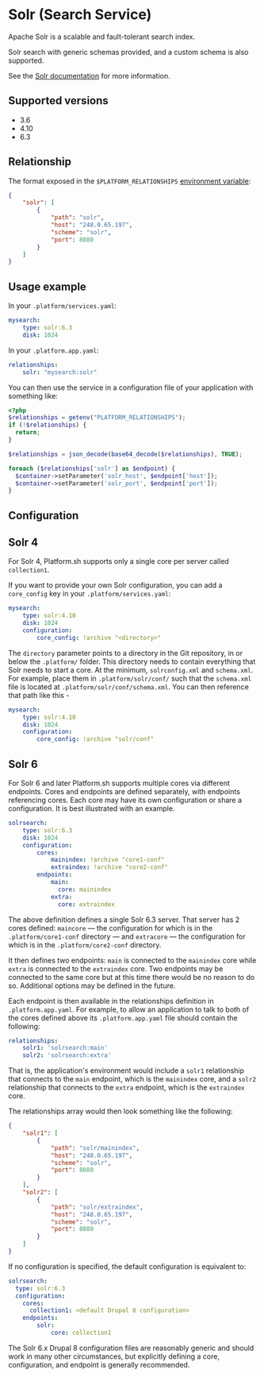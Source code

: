 # Solr (Search Service)

Apache Solr is a scalable and fault-tolerant search index.

Solr search with generic schemas provided, and a custom schema is also supported.

See the [Solr documentation](https://lucene.apache.org/solr/6_3_0/index.html) for more information.

## Supported versions

* 3.6
* 4.10
* 6.3

## Relationship

The format exposed in the ``$PLATFORM_RELATIONSHIPS`` [environment variable](/configuration/environment-variables.md):

```json
{
    "solr": [
        {
            "path": "solr",
            "host": "248.0.65.197",
            "scheme": "solr",
            "port": 8080
        }
    ]
}
```

## Usage example

In your ``.platform/services.yaml``:

```yaml
mysearch:
    type: solr:6.3
    disk: 1024
```

In your ``.platform.app.yaml``:

```yaml
relationships:
    solr: "mysearch:solr"
```

You can then use the service in a configuration file of your application with something like:

```php
<?php
$relationships = getenv("PLATFORM_RELATIONSHIPS");
if (!$relationships) {
  return;
}

$relationships = json_decode(base64_decode($relationships), TRUE);

foreach ($relationships['solr'] as $endpoint) {
  $container->setParameter('solr_host', $endpoint['host']);
  $container->setParameter('solr_port', $endpoint['port']);
}
```

## Configuration

## Solr 4

For Solr 4, Platform.sh supports only a single core per server called `collection1`.

If you want to provide your own Solr configuration, you can add a `core_config` key in your ``.platform/services.yaml``:

```yaml
mysearch:
    type: solr:4.10
    disk: 1024
    configuration:
        core_config: !archive "<directory>"
```

The `directory` parameter points to a directory in the Git repository, in or below the `.platform/` folder. This directory needs to contain everything that Solr needs to start a core. At the minimum, `solrconfig.xml` and `schema.xml`.  For example, place them in `.platform/solr/conf/` such that the `schema.xml` file is located at `.platform/solr/conf/schema.xml`.   You can then reference that path like this -

```yaml
mysearch:
    type: solr:4.10
    disk: 1024
    configuration:
        core_config: !archive "solr/conf"
```

## Solr 6

For Solr 6 and later Platform.sh supports multiple cores via different endpoints.  Cores and endpoints are defined separately, with endpoints referencing cores.  Each core may have its own configuration or share a configuration.  It is best illustrated with an example.

```yaml
solrsearch:
    type: solr:6.3
    disk: 1024
    configuration:
        cores:
            mainindex: !archive "core1-conf"
            extraindex: !archive "core2-conf"
        endpoints:
            main:
              core: mainindex
            extra:
              core: extraindex
```

The above definition defines a single Solr 6.3 server.  That server has 2 cores defined: `maincore` &mdash; the configuration for which is in the `.platform/core1-conf` directory &mdash; and `extracore` &mdash; the configuration for which is in the `.platform/core2-conf` directory.

It then defines two endpoints: `main` is connected to the `mainindex` core while `extra` is connected to the `extraindex` core.  Two endpoints may be connected to the same core but at this time there would be no reason to do so.  Additional options may be defined in the future.  

Each endpoint is then available in the relationships definition in `.platform.app.yaml`.  For example, to allow an application to talk to both of the cores defined above its `.platform.app.yaml` file should contain the following:
 
```yaml
relationships:
    solr1: 'solrsearch:main'
    solr2: 'solrsearch:extra'
```

That is, the application's environment would include a `solr1` relationship that connects to the `main` endpoint, which is the `mainindex` core, and a `solr2` relationship that connects to the `extra` endpoint, which is the `extraindex` core.

The relationships array would then look something like the following:

```json
{
    "solr1": [
        {
            "path": "solr/mainindex",
            "host": "248.0.65.197",
            "scheme": "solr",
            "port": 8080
        }
    ],
    "solr2": [
        {
            "path": "solr/extraindex",
            "host": "248.0.65.197",
            "scheme": "solr",
            "port": 8080
        }
    ]
}
```

If no configuration is specified, the default configuration is equivalent to:

```yaml
solrsearch:
  type: solr:6.3
  configuration:
    cores:
      collection1: <default Drupal 8 configuration>
    endpoints:
        solr:
            core: collection1
```

The Solr 6.x Drupal 8 configuration files are reasonably generic and should work in many other circumstances, but explicitly defining a core, configuration, and endpoint is generally recommended.
